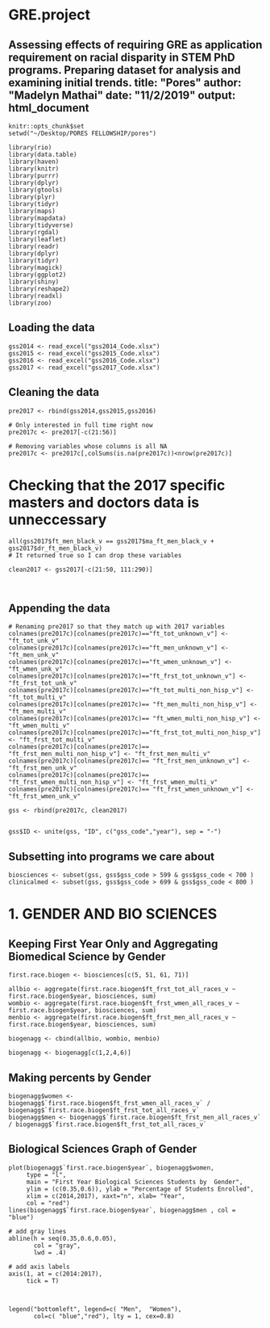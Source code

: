 # GRE.project
Assessing effects of requiring GRE as application requirement on racial disparity in STEM PhD programs. Preparing dataset for analysis and examining initial trends.
title: "Pores"
author: "Madelyn Mathai"
date: "11/2/2019"
output: html_document
---

```{r setup, include=FALSE}
knitr::opts_chunk$set
setwd("~/Desktop/PORES FELLOWSHIP/pores")

library(rio)
library(data.table)
library(haven)
library(knitr)
library(purrr)
library(dplyr)
library(gtools)
library(plyr)
library(tidyr)
library(maps)
library(mapdata)
library(tidyverse) 
library(rgdal)
library(leaflet)
library(readr)
library(dplyr)
library(tidyr)
library(magick)
library(ggplot2)
library(shiny)
library(reshape2)
library(readxl)
library(zoo)
```

## Loading the data
```{r}
gss2014 <- read_excel("gss2014_Code.xlsx")
gss2015 <- read_excel("gss2015_Code.xlsx")
gss2016 <- read_excel("gss2016_Code.xlsx")
gss2017 <- read_excel("gss2017_Code.xlsx")
```
## Cleaning the data
```{r}
pre2017 <- rbind(gss2014,gss2015,gss2016)

# Only interested in full time right now
pre2017c <- pre2017[-c(21:56)]

# Removing variables whose columns is all NA
pre2017c <- pre2017c[,colSums(is.na(pre2017c))<nrow(pre2017c)]
```
# Checking that the 2017 specific masters and doctors data is unneccessary
```{r}
all(gss2017$ft_men_black_v == gss2017$ma_ft_men_black_v + gss2017$dr_ft_men_black_v)
# It returned true so I can drop these variables

clean2017 <- gss2017[-c(21:50, 111:290)]



```



## Appending the data
```{r}
# Renaming pre2017 so that they match up with 2017 variables
colnames(pre2017c)[colnames(pre2017c)=="ft_tot_unknown_v"] <- "ft_tot_unk_v"
colnames(pre2017c)[colnames(pre2017c)=="ft_men_unknown_v"] <- "ft_men_unk_v"
colnames(pre2017c)[colnames(pre2017c)=="ft_wmen_unknown_v"] <- "ft_wmen_unk_v"
colnames(pre2017c)[colnames(pre2017c)=="ft_frst_tot_unknown_v"] <- "ft_frst_tot_unk_v"
colnames(pre2017c)[colnames(pre2017c)=="ft_tot_multi_non_hisp_v"] <- "ft_tot_multi_v"
colnames(pre2017c)[colnames(pre2017c)== "ft_men_multi_non_hisp_v"] <- "ft_men_multi_v"
colnames(pre2017c)[colnames(pre2017c)== "ft_wmen_multi_non_hisp_v"] <- "ft_wmen_multi_v"
colnames(pre2017c)[colnames(pre2017c)=="ft_frst_tot_multi_non_hisp_v"] <- "ft_frst_tot_multi_v"
colnames(pre2017c)[colnames(pre2017c)== "ft_frst_men_multi_non_hisp_v"] <- "ft_frst_men_multi_v"
colnames(pre2017c)[colnames(pre2017c)== "ft_frst_men_unknown_v"] <- "ft_frst_men_unk_v"
colnames(pre2017c)[colnames(pre2017c)== "ft_frst_wmen_multi_non_hisp_v"] <- "ft_frst_wmen_multi_v"
colnames(pre2017c)[colnames(pre2017c)== "ft_frst_wmen_unknown_v"] <- "ft_frst_wmen_unk_v"

gss <- rbind(pre2017c, clean2017)
```

```{r}

gss$ID <- unite(gss, "ID", c("gss_code","year"), sep = "-")
```


## Subsetting into programs we care about
```{r}
biosciences <- subset(gss, gss$gss_code > 599 & gss$gss_code < 700 )
clinicalmed <- subset(gss, gss$gss_code > 699 & gss$gss_code < 800 )
```




# 1. GENDER AND BIO SCIENCES
## Keeping First Year Only and Aggregating Biomedical Science by Gender
```{r}
first.race.biogen <- biosciences[c(5, 51, 61, 71)]

allbio <- aggregate(first.race.biogen$ft_frst_tot_all_races_v ~ first.race.biogen$year, biosciences, sum)
wombio <- aggregate(first.race.biogen$ft_frst_wmen_all_races_v ~ first.race.biogen$year, biosciences, sum)
menbio <- aggregate(first.race.biogen$ft_frst_men_all_races_v ~ first.race.biogen$year, biosciences, sum)

biogenagg <- cbind(allbio, wombio, menbio)

biogenagg <- biogenagg[c(1,2,4,6)]

```

## Making percents by Gender
```{r}
biogenagg$women <- biogenagg$`first.race.biogen$ft_frst_wmen_all_races_v` / biogenagg$`first.race.biogen$ft_frst_tot_all_races_v`
biogenagg$men <- biogenagg$`first.race.biogen$ft_frst_men_all_races_v` / biogenagg$`first.race.biogen$ft_frst_tot_all_races_v`

```

## Biological Sciences Graph of Gender
```{r}
plot(biogenagg$`first.race.biogen$year`, biogenagg$women, 
     type = "l", 
     main = "First Year Biological Sciences Students by  Gender",
     ylim = (c(0.35,0.6)), ylab = "Percentage of Students Enrolled",
     xlim = c(2014,2017), xaxt="n", xlab= "Year",
     col = "red")
lines(biogenagg$`first.race.biogen$year`, biogenagg$men , col = "blue")

# add gray lines
abline(h = seq(0.35,0.6,0.05),
       col = "gray",
       lwd = .4)

# add axis labels
axis(1, at = c(2014:2017),
     tick = T)



legend("bottomleft", legend=c( "Men",  "Women"),
       col=c( "blue","red"), lty = 1, cex=0.8)



```
